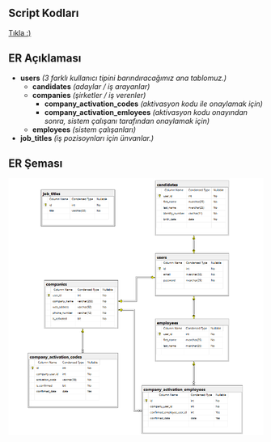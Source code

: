 ## Script Kodları
<a href="scripts.sql">Tıkla :)</a>

## ER Açıklaması 
- <b>users</b> <i>(3 farklı kullanıcı tipini barındıracağımız ana tablomuz.)</i>
  - <b>candidates</b> <i>(adaylar / iş arayanlar)</i>
  - <b>companies</b> <i>(şirketler / iş verenler)</i>
    - <b>company_activation_codes</b> <i>(aktivasyon kodu ile onaylamak için)</i>
    - <b>company_activation_emloyees</b> <i>(aktivasyon kodu onayından sonra, sistem çalışanı tarafından onaylamak için)</i>
  - <b>employees</b> <i>(sistem çalışanları)</i>
- <b>job_titles</b> <i>(iş pozisoynları için ünvanlar.)</i>

## ER Şeması
<img src="ER Diagram.2.png">
 

